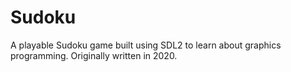 # Sudoku

A playable Sudoku game built using SDL2 to learn about graphics programming. Originally written in 2020.
